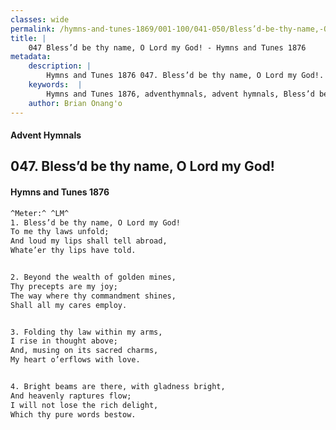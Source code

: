 ```yaml
---
classes: wide
permalink: /hymns-and-tunes-1869/001-100/041-050/Bless’d-be-thy-name,-O-Lord-my-God!/
title: |
    047 Bless’d be thy name, O Lord my God! - Hymns and Tunes 1876
metadata:
    description: |
        Hymns and Tunes 1876 047. Bless’d be thy name, O Lord my God!. To me thy laws unfold; And loud my lips shall tell abroad, Whate’er thy lips have told. 
    keywords:  |
        Hymns and Tunes 1876, adventhymnals, advent hymnals, Bless’d be thy name, O Lord my God!, To me thy laws unfold;, 
    author: Brian Onang'o
---
```


#### Advent Hymnals
## 047. Bless’d be thy name, O Lord my God!
####  Hymns and Tunes 1876

```txt
^Meter:^ ^LM^
1. Bless’d be thy name, O Lord my God!
To me thy laws unfold;
And loud my lips shall tell abroad,
Whate’er thy lips have told.


2. Beyond the wealth of golden mines,
Thy precepts are my joy;
The way where thy commandment shines, 
Shall all my cares employ.


3. Folding thy law within my arms,
I rise in thought above;
And, musing on its sacred charms,
My heart o’erflows with love.


4. Bright beams are there, with gladness bright,
And heavenly raptures flow;
I will not lose the rich delight,
Which thy pure words bestow.
```